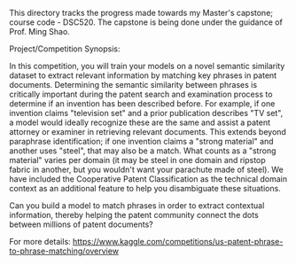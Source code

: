 This directory tracks the progress made towards my Master's capstone; course code - DSC520. The capstone is being done under the guidance of Prof. Ming Shao.

Project/Competition Synopsis:

In this competition, you will train your models on a novel semantic similarity dataset to extract relevant information by matching key phrases in patent documents. Determining the semantic similarity between phrases is critically important during the patent search and examination process to determine if an invention has been described before. For example, if one invention claims "television set" and a prior publication describes "TV set", a model would ideally recognize these are the same and assist a patent attorney or examiner in retrieving relevant documents. This extends beyond paraphrase identification; if one invention claims a "strong material" and another uses "steel", that may also be a match. What counts as a "strong material" varies per domain (it may be steel in one domain and ripstop fabric in another, but you wouldn't want your parachute made of steel). We have included the Cooperative Patent Classification as the technical domain context as an additional feature to help you disambiguate these situations.

Can you build a model to match phrases in order to extract contextual information, thereby helping the patent community connect the dots between millions of patent documents?

For more details: <https://www.kaggle.com/competitions/us-patent-phrase-to-phrase-matching/overview>
